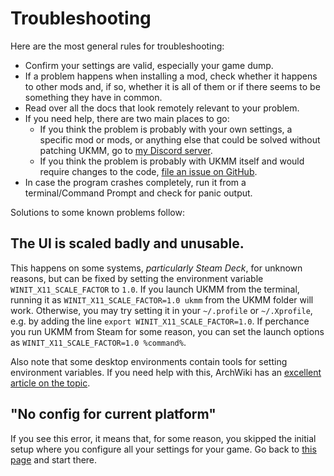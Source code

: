 # Troubleshooting

Here are the most general rules for troubleshooting:

- Confirm your settings are valid, especially your game dump.
- If a problem happens when installing a mod, check whether it happens to other
  mods and, if so, whether it is all of them or if there seems to be something
  they have in common.
- Read over all the docs that look remotely relevant to your problem.
- If you need help, there are two main places to go:
    - If you think the problem is probably with your own settings, a specific
      mod or mods, or anything else that could be solved without patching UKMM,
      go to [my Discord server](https://discord.gg/y7VJqMB329).
    - If you think the problem is probably with UKMM itself and would require
      changes to the code, [file an issue on
      GitHub](https://github.com/NiceneNerd/UKMM/issues/new/choose).
- In case the program crashes completely, run it from a terminal/Command Prompt
  and check for panic output.

Solutions to some known problems follow:

## The UI is scaled badly and unusable.

This happens on some systems, *particularly Steam Deck*, for unknown reasons,
but can be fixed by setting the environment variable
`WINIT_X11_SCALE_FACTOR` to `1.0`. If you launch UKMM from the terminal, running
it as `WINIT_X11_SCALE_FACTOR=1.0 ukmm` from the UKMM folder will work.
Otherwise, you may try setting it in your `~/.profile` or `~/.Xprofile`, e.g.
by adding the line `export WINIT_X11_SCALE_FACTOR=1.0`. If perchance you run
UKMM from Steam for some reason, you can set the launch options as
`WINIT_X11_SCALE_FACTOR=1.0 %command%`.

Also note that some desktop environments contain tools for setting environment
variables. If you need help with this, ArchWiki has an [excellent article on
the topic](https://wiki.archlinux.org/title/environment_variables).

## "No config for current platform"

If you see this error, it means that, for some reason, you skipped the initial
setup where you configure all your settings for your game. Go back to [this 
page](setup/configuration.md) and start there.
